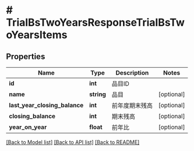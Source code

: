 # # TrialBsTwoYearsResponseTrialBsTwoYearsItems

## Properties

Name | Type | Description | Notes
------------ | ------------- | ------------- | -------------
**id** | **int** | 品目ID | 
**name** | **string** | 品目 | [optional] 
**last_year_closing_balance** | **int** | 前年度期末残高 | [optional] 
**closing_balance** | **int** | 期末残高 | [optional] 
**year_on_year** | **float** | 前年比 | [optional] 

[[Back to Model list]](../../README.md#documentation-for-models) [[Back to API list]](../../README.md#documentation-for-api-endpoints) [[Back to README]](../../README.md)


